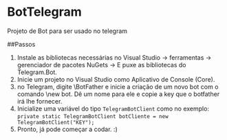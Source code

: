 # BotTelegram
Projeto de Bot para ser usado no telegram

##Passos

1. Instale as bibliotecas necessárias no Visual Studio -> ferramentas -> gerenciador de pacotes NuGets -> E puxe as bibliotecas do Telegram.Bot.
2. Inicie um projeto no Visual Studio como Aplicativo de Console (Core).
3. no Telegram, digite \BotFather e inicie a criação de um novo bot com o comando \new bot. Dê um nome para ele e copie a key que o botfather irá lhe fornecer.
6. Inicialize uma variável do tipo `TelegramBotClient` como no exemplo: `private static TelegramBotClient botCliente = new TelegramBotClient("KEY");`
7. Pronto, já pode começar a codar. :)
